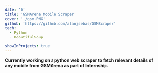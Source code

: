 ```yaml
---
date: '6'
title: 'GSMArena Mobile Scraper'
cover: './gsm.PNG'
github: 'https://github.com/alanjsebas/GSMScraper'
tech:
  - Python
  - BeautifulSoup

showInProjects: true
---
```


<b>Currently working on a python web scraper to fetch relevant details of any mobile from GSMArena as part of Internship.<b>
